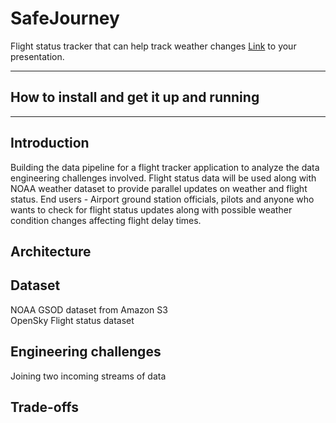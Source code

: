 # SafeJourney

Flight status tracker that can help track weather changes
[Link](#) to your presentation.

<hr/>

## How to install and get it up and running


<hr/>

## Introduction
Building the data pipeline for a flight tracker application to analyze the data engineering challenges involved.  Flight status data will be used along with NOAA weather dataset to provide parallel updates on weather and flight status. End users - Airport ground station officials, pilots and anyone who wants to check for flight status updates along with possible weather condition changes affecting flight delay times.
## Architecture

## Dataset

NOAA GSOD dataset from Amazon S3
</br>
OpenSky Flight status dataset

## Engineering challenges
Joining two incoming streams of data

## Trade-offs
